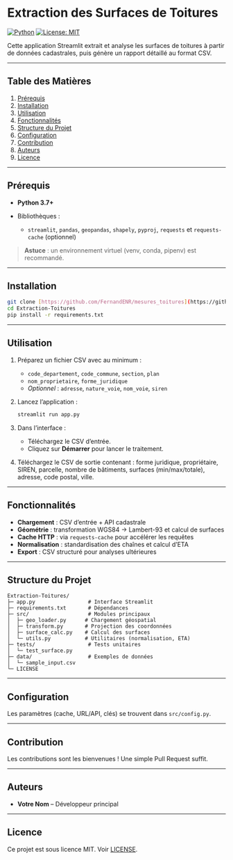 # Extraction des Surfaces de Toitures

[![Python](https://img.shields.io/badge/Python-3.7%2B-blue)](https://www.python.org/) [![License: MIT](https://img.shields.io/badge/License-MIT-yellow.svg)](LICENSE)

Cette application Streamlit extrait et analyse les surfaces de toitures à partir de données cadastrales, puis génère un rapport détaillé au format CSV.

---

## Table des Matières

1. [Prérequis](#prérequis)
2. [Installation](#installation)
3. [Utilisation](#utilisation)
4. [Fonctionnalités](#fonctionnalités)
5. [Structure du Projet](#structure-du-projet)
6. [Configuration](#configuration)
7. [Contribution](#contribution)
8. [Auteurs](#auteurs)
9. [Licence](#licence)

---

## Prérequis

* **Python 3.7+**
* Bibliothèques :

  * `streamlit`, `pandas`, `geopandas`, `shapely`, `pyproj`,
    `requests` et `requests-cache` (optionnel)

> **Astuce** : un environnement virtuel (venv, conda, pipenv) est recommandé.

---

## Installation

```bash
git clone [https://github.com/FernandENR/mesures_toitures](https://github.com/FernandENR/mesures_toitures)
cd Extraction-Toitures
pip install -r requirements.txt
```

---

## Utilisation

1. Préparez un fichier CSV avec au minimum :

   * `code_departement`, `code_commune`, `section`, `plan`
   * `nom_proprietaire`, `forme_juridique`
   * *Optionnel* : `adresse`, `nature_voie`, `nom_voie`, `siren`

2. Lancez l’application :

   ```bash
   streamlit run app.py
   ```

3. Dans l’interface :

   * Téléchargez le CSV d’entrée.
   * Cliquez sur **Démarrer** pour lancer le traitement.

4. Téléchargez le CSV de sortie contenant : forme juridique, propriétaire, SIREN,
   parcelle, nombre de bâtiments, surfaces (min/max/totale), adresse,
   code postal, ville.

---

## Fonctionnalités

* **Chargement** : CSV d’entrée + API cadastrale
* **Géométrie** : transformation WGS84 → Lambert-93 et calcul de surfaces
* **Cache HTTP** : via `requests-cache` pour accélérer les requêtes
* **Normalisation** : standardisation des chaînes et calcul d’ETA
* **Export** : CSV structuré pour analyses ultérieures

---

## Structure du Projet

```
Extraction-Toitures/
├─ app.py                 # Interface Streamlit
├─ requirements.txt       # Dépendances
├─ src/                   # Modules principaux
│  ├─ geo_loader.py      # Chargement géospatial
│  ├─ transform.py       # Projection des coordonnées
│  ├─ surface_calc.py    # Calcul des surfaces
│  └─ utils.py           # Utilitaires (normalisation, ETA)
├─ tests/                 # Tests unitaires
│  └─ test_surface.py
├─ data/                  # Exemples de données
│  └─ sample_input.csv
└─ LICENSE
```

---

## Configuration

Les paramètres (cache, URL/API, clés) se trouvent dans `src/config.py`.

---

## Contribution

Les contributions sont les bienvenues ! Une simple Pull Request suffit.

---

## Auteurs

* **Votre Nom** – Développeur principal

---

## Licence

Ce projet est sous licence MIT. Voir [LICENSE](LICENSE).
